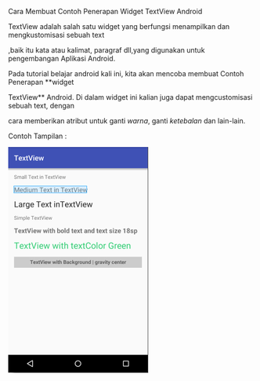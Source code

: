 Cara Membuat Contoh Penerapan Widget TextView Android

TextView adalah salah satu widget yang berfungsi menampilkan dan mengkustomisasi sebuah text 

,baik itu kata atau kalimat, paragraf dll,yang digunakan untuk pengembangan Aplikasi Android.

Pada tutorial belajar android kali ini, kita akan mencoba membuat Contoh Penerapan **widget 

TextView** Android. Di dalam widget ini kalian juga dapat mengcustomisasi sebuah text, dengan 

cara memberikan atribut untuk ganti *warna*, ganti *ketebalan*  dan lain-lain.

Contoh Tampilan :

![Image of textview](https://github.com/irwan76/Widget/blob/master/TextView/textview.png)
